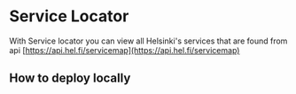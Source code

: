 # Service Locator

With Service locator you can view all Helsinki's services that are found from api [https://api.hel.fi/servicemap](https://api.hel.fi/servicemap)


## How to deploy locally
